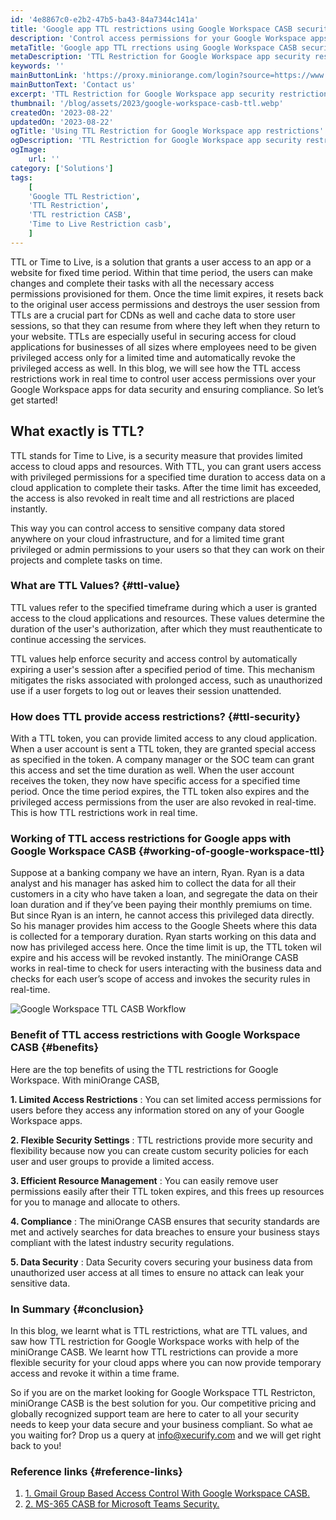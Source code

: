 ```yaml
---
id: '4e8867c0-e2b2-47b5-ba43-84a7344c141a'
title: 'Google app TTL restrictions using Google Workspace CASB security'
description: 'Control access permissions for your Google Workspace apps by enabling Google TTL restriction and provide limited, time based access to your Google Workspace apps. This way you can grant temporary access to your data stored on any Google app to any employee and revoke the privileged access at runtime with the help of the Google CASB security solution.'
metaTitle: 'Google app TTL rrections using Google Workspace CASB security'
metaDescription: 'TTL Restriction for Google Workspace app security restrictions to provide limited time access to apps and data for privileged user access.'
keywords: ''
mainButtonLink: 'https://proxy.miniorange.com/login?source=https://www.miniorange.com/blog/google-workspace-app-ttl-restriction-with-casb/'
mainButtonText: 'Contact us'
excerpt: 'TTL Restriction for Google Workspace app security restrictions to provide limited time access to apps and data for privileged user access.'
thumbnail: '/blog/assets/2023/google-workspace-casb-ttl.webp'
createdOn: '2023-08-22'
updatedOn: '2023-08-22'
ogTitle: 'Using TTL Restriction for Google Workspace app restrictions'
ogDescription: 'TTL Restriction for Google Workspace app security restrictions to provide limited time access to apps and data for privileged user access. '
ogImage:
    url: ''
category: ['Solutions']
tags:
    [
	'Google TTL Restriction',
    'TTL Restriction',
    'TTL restriction CASB',
    'Time to Live Restriction casb',
    ]
---
```


TTL or Time to Live, is a solution that grants a user access to an app or a website for fixed time period. Within that time period, the users can make changes and complete their tasks with all the necessary access permissions provisioned for them. Once the time limit expires, it resets back to the original user access permissions and destroys the user session from TTLs are a crucial part for CDNs as well and cache data to store user sessions, so that they can resume from where they left when they return to your website. TTLs are especially useful in securing access for cloud applications for businesses of all sizes where employees need to be given privileged access only for a limited time and automatically revoke the privileged access as well. In this blog, we will see how the TTL access restrictions work in real time to control user access permissions over your Google Workspace apps for data security and ensuring compliance. So let’s get started!


## What exactly is TTL?

TTL stands for Time to Live, is a security measure that provides limited access to cloud apps and resources. With TTL, you can grant users access with privileged permissions for a specified time duration to access data on a cloud application to complete their tasks. After the time limit has exceeded, the access is also revoked in realt time and all restrictions are placed instantly.

This way you can control access to sensitive company data stored anywhere on your cloud infrastructure, and for a limited time grant privileged or admin permissions to your users so that they can work on their projects and complete tasks on time.

### What are TTL Values? {#ttl-value}

TTL values refer to the specified timeframe during which a user is granted access to the cloud applications and resources. These values determine the duration of the user's authorization, after which they must reauthenticate to continue accessing the services.

TTL values help enforce security and access control by automatically expiring a user's session after a specified period of time. This mechanism mitigates the risks associated with prolonged access, such as unauthorized use if a user forgets to log out or leaves their session unattended.

### How does TTL provide access restrictions? {#ttl-security}

With a TTL token, you can provide limited access to any cloud application. When a user account is sent a TTL token, they are granted special access as specified in the token. A company manager or the SOC team can grant this access and set the time duration as well. When the user account receives the token, they now have specific access for a specified time period. Once the time period expires, the TTL token also expires and the privileged access permissions from the user are also revoked in real-time. This is how TTL restrictions work in real time.

### Working of TTL access restrictions for Google apps with Google Workspace CASB {#working-of-google-workspace-ttl}

Suppose at a banking company we have an intern, Ryan. Ryan is a data analyst and his manager has asked him to collect the data for all their customers in a city who have taken a loan, and segregate the data on their loan duration and if they’ve been paying their monthly premiums on time. But since Ryan is an intern, he cannot access this privileged data directly. So his manager provides him access to the Google Sheets where this data is collected for a temporary duration. Ryan starts working on this data and now has privileged access here. Once the time limit is up, the TTL token wil expire and his access will be revoked instantly. The miniOrange CASB works in real-time to check for users interacting with the business data and checks for each user’s scope of access and invokes the security rules in real-time.

![Google Workspace TTL CASB Workflow](/blog/assets/2023/google-workspace-ttl-workflow.webp)


### Benefit of TTL access restrictions with Google Workspace CASB {#benefits}

Here are the top benefits of using the TTL restrictions for Google Workspace. With miniOrange CASB,

**1. Limited Access Restrictions** : You can set limited access permissions for users before they access any information stored on any of your Google Workspace apps.

**2. Flexible Security Settings** : TTL restrictions provide more security and flexibility because now you can create custom security policies for each user and user groups to provide a limited access.

**3. Efficient Resource Management** : You can easily remove user permissions easily after their TTL token expires, and this frees up resources for you to manage and allocate to others.

**4. Compliance** : The miniOrange CASB ensures that security standards are met and actively searches for data breaches to ensure your business stays compliant with the latest industry security regulations.

**5. Data Security** : Data Security covers securing your business data from unauthorized user access at all times to ensure no attack can leak your sensitive data.

### In Summary {#conclusion}

In this blog, we learnt what is TTL restrictions, what are TTL values, and saw how TTL restriction for Google Workspace works with help of the miniOrange CASB. We learnt how TTL restrictions can provide a more flexible security for your cloud apps where you can now provide temporary access and revoke it within a time frame.

So if you are on the market looking for Google Workspace TTL Restricton, miniOrange CASB is the best solution for you. Our competitive pricing and globally recognized support team are here to cater to all your security needs to keep your data secure and your business compliant. So what ae you waiting for? Drop us a query at info@xecurify.com and we will get right back to you!

### Reference links  {#reference-links}

1. [1. Gmail Group Based Access Control With Google Workspace CASB.](https://www.miniorange.com/blog/gmail-group-based-access-control-with-google-workspace-casb/)
2. [2. MS-365 CASB for Microsoft Teams Security.](https://www.miniorange.com/blog/ms-365-casb-for-microsoft-teams-security/)




